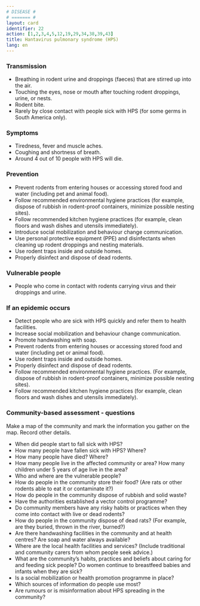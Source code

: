 ```yaml
---
# DISEASE #
# ======= #
layout: card
identifier: 22
action: [1,2,3,4,5,12,19,29,34,38,39,43]
title: Hantavirus pulmonary syndrome (HPS)
lang: en
---
```


### Transmission

- Breathing in rodent urine and droppings (faeces) that are stirred up into the air. 
- Touching the eyes, nose or mouth after touching rodent droppings, urine, or nests. 
- Rodent bite. 
- Rarely by close contact with people sick with HPS (for some germs in South America only).

### Symptoms

- Tiredness, fever and muscle aches. 
- Coughing and shortness of breath. 
- Around 4 out of 10 people with HPS will die.

### Prevention

- Prevent rodents from entering houses or accessing stored food and water (including pet and animal food). 
- Follow recommended environmental hygiene practices (for example, dispose of rubbish in rodent-proof containers, minimize possible nesting sites). 
- Follow recommended kitchen hygiene practices (for example, clean floors and wash dishes and utensils immediately). 
- Introduce social mobilization and behaviour change communication.
- Use personal protective equipment (PPE) and disinfectants when cleaning up rodent droppings and nesting materials. 
- Use rodent traps inside and outside homes. 
- Properly disinfect and dispose of dead rodents. 

### Vulnerable people

- People who come in contact with rodents carrying virus and  their droppings and urine.

### If an epidemic occurs

- Detect people who are sick with HPS quickly and refer them to health facilities. 
- Increase social mobilization and behaviour change communication. 
- Promote handwashing with soap. 
- Prevent rodents from entering houses or accessing stored food and water (including pet or animal food). 
- Use rodent traps inside and outside homes. 
-	Properly disinfect and dispose of dead rodents. 
- Follow recommended environmental hygiene practices. (For example, dispose of rubbish in rodent-proof containers, minimize possible nesting sites). 
- Follow recommended kitchen hygiene practices (for example, clean floors and wash dishes and utensils immediately). 

### Community-based assessment - questions

Make a map of the community and mark the information you gather on the map. Record other details.
- When did people start to fall sick with HPS?
- How many people have fallen sick with HPS? Where? 
- How many people have died? Where? 
- How many people live in the affected community or area? How many children under 5 years of age live in the area? 
- Who and where are the vulnerable people? 
- How do people in the community store their food? (Are rats or other rodents able to eat it or contaminate it?) 
- How do people in the community dispose of rubbish and solid waste? 
- Have the authorities established a vector control programme?
- Do community members have any risky habits or practices when they come into contact with live or dead rodents? 
- How do people in the community dispose of dead rats? (For example, are they buried, thrown in the river, burned?) 
- Are there handwashing facilities in the community and at health centres? Are soap and water always available? 
- Where are the local health facilities and services? (Include traditional and community carers from whom people seek advice.)
-	What are the community’s habits, practices and beliefs about caring for and feeding sick people? Do women continue to breastfeed babies and infants when they are sick?
- Is a social mobilization or health promotion programme in place? 
- Which sources of information do people use most? 
- Are rumours or is misinformation about HPS spreading in the community?
